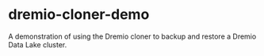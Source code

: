 # dremio-cloner-demo
A demonstration of using the Dremio cloner to backup and restore a Dremio Data Lake cluster.
